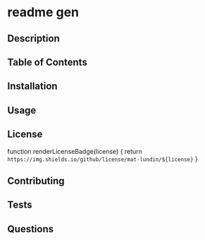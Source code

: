 # readme gen

  ## Description
  

  ## Table of Contents

  ## Installation
  

  ## Usage
  

  ## License
  function renderLicenseBadge(license) {
  return `https://img.shields.io/github/license/mat-lundin/${license}`
}

  ## Contributing
  

  ## Tests
  

  ## Questions
  
